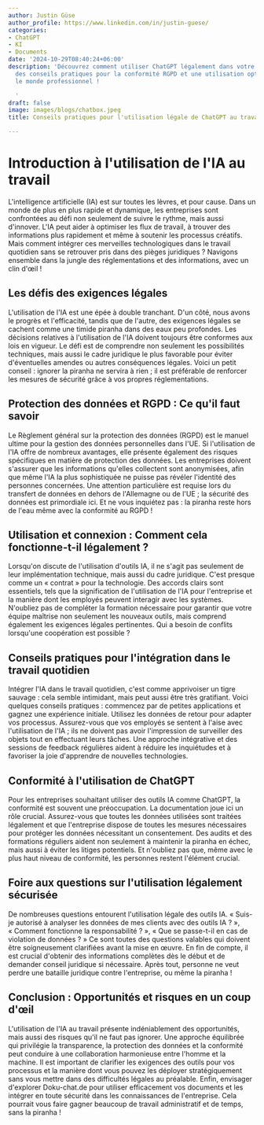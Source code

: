 ```yaml
---
author: Justin Güse
author_profile: https://www.linkedin.com/in/justin-guese/
categories:
- ChatGPT
- KI
- Documents
date: '2024-10-29T08:40:24+06:00'
description: 'Découvrez comment utiliser ChatGPT légalement dans votre travail. Apprenez
  des conseils pratiques pour la conformité RGPD et une utilisation optimale dans
  le monde professionnel !

  '
draft: false
image: images/blogs/chatbox.jpeg
title: Conseils pratiques pour l'utilisation légale de ChatGPT au travail

---
```

# Introduction à l'utilisation de l'IA au travail

L'intelligence artificielle (IA) est sur toutes les lèvres, et pour cause. Dans un monde de plus en plus rapide et dynamique, les entreprises sont confrontées au défi non seulement de suivre le rythme, mais aussi d'innover. L'IA peut aider à optimiser les flux de travail, à trouver des informations plus rapidement et même à soutenir les processus créatifs. Mais comment intégrer ces merveilles technologiques dans le travail quotidien sans se retrouver pris dans des pièges juridiques ? Navigons ensemble dans la jungle des réglementations et des informations, avec un clin d'œil !

## Les défis des exigences légales

L'utilisation de l'IA est une épée à double tranchant. D'un côté, nous avons le progrès et l'efficacité, tandis que de l'autre, des exigences légales se cachent comme une timide piranha dans des eaux peu profondes. Les décisions relatives à l'utilisation de l'IA doivent toujours être conformes aux lois en vigueur. Le défi est de comprendre non seulement les possibilités techniques, mais aussi le cadre juridique le plus favorable pour éviter d'éventuelles amendes ou autres conséquences légales. Voici un petit conseil : ignorer la piranha ne servira à rien ; il est préférable de renforcer les mesures de sécurité grâce à vos propres réglementations.

## Protection des données et RGPD : Ce qu'il faut savoir

Le Règlement général sur la protection des données (RGPD) est le manuel ultime pour la gestion des données personnelles dans l'UE. Si l'utilisation de l'IA offre de nombreux avantages, elle présente également des risques spécifiques en matière de protection des données. Les entreprises doivent s'assurer que les informations qu'elles collectent sont anonymisées, afin que même l'IA la plus sophistiquée ne puisse pas révéler l'identité des personnes concernées. Une attention particulière est requise lors du transfert de données en dehors de l'Allemagne ou de l'UE ; la sécurité des données est primordiale ici. Et ne vous inquiétez pas : la piranha reste hors de l'eau même avec la conformité au RGPD !

## Utilisation et connexion : Comment cela fonctionne-t-il légalement ?

Lorsqu'on discute de l'utilisation d'outils IA, il ne s'agit pas seulement de leur implémentation technique, mais aussi du cadre juridique. C'est presque comme un « contrat » pour la technologie. Des accords clairs sont essentiels, tels que la signification de l'utilisation de l'IA pour l'entreprise et la manière dont les employés peuvent interagir avec les systèmes. N'oubliez pas de compléter la formation nécessaire pour garantir que votre équipe maîtrise non seulement les nouveaux outils, mais comprend également les exigences légales pertinentes. Qui a besoin de conflits lorsqu'une coopération est possible ?


## Conseils pratiques pour l'intégration dans le travail quotidien

Intégrer l'IA dans le travail quotidien, c'est comme apprivoiser un tigre sauvage : cela semble intimidant, mais peut aussi être très gratifiant. Voici quelques conseils pratiques : commencez par de petites applications et gagnez une expérience initiale. Utilisez les données de retour pour adapter vos processus. Assurez-vous que vos employés se sentent à l'aise avec l'utilisation de l'IA ; ils ne doivent pas avoir l'impression de surveiller des objets tout en effectuant leurs tâches. Une approche intégrative et des sessions de feedback régulières aident à réduire les inquiétudes et à favoriser la joie d'apprendre de nouvelles technologies.

## Conformité à l'utilisation de ChatGPT

Pour les entreprises souhaitant utiliser des outils IA comme ChatGPT, la conformité est souvent une préoccupation. La documentation joue ici un rôle crucial. Assurez-vous que toutes les données utilisées sont traitées légalement et que l'entreprise dispose de toutes les mesures nécessaires pour protéger les données nécessitant un consentement. Des audits et des formations réguliers aident non seulement à maintenir la piranha en échec, mais aussi à éviter les litiges potentiels. Et n'oubliez pas que, même avec le plus haut niveau de conformité, les personnes restent l'élément crucial.

## Foire aux questions sur l'utilisation légalement sécurisée

De nombreuses questions entourent l'utilisation légale des outils IA. « Suis-je autorisé à analyser les données de mes clients avec des outils IA ? », « Comment fonctionne la responsabilité ? », « Que se passe-t-il en cas de violation de données ? » Ce sont toutes des questions valables qui doivent être soigneusement clarifiées avant la mise en œuvre.  En fin de compte, il est crucial d'obtenir des informations complètes dès le début et de demander conseil juridique si nécessaire. Après tout, personne ne veut perdre une bataille juridique contre l'entreprise, ou même la piranha !

## Conclusion : Opportunités et risques en un coup d'œil

L'utilisation de l'IA au travail présente indéniablement des opportunités, mais aussi des risques qu'il ne faut pas ignorer. Une approche équilibrée qui privilégie la transparence, la protection des données et la conformité peut conduire à une collaboration harmonieuse entre l'homme et la machine.  Il est important de clarifier les exigences des outils pour vos processus et la manière dont vous pouvez les déployer stratégiquement sans vous mettre dans des difficultés légales au préalable. Enfin, envisager d'explorer Doku-chat.de pour utiliser efficacement vos documents et les intégrer en toute sécurité dans les connaissances de l'entreprise. Cela pourrait vous faire gagner beaucoup de travail administratif et de temps, sans la piranha !
